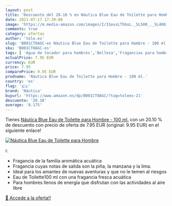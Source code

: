 ```yaml
---
layout: post
title: 'Descuento del 20.10 % en Náutica Blue Eau de Toilette para Hombre'
date: 2021-07-17 17:39:00
image: 'https://m.media-amazon.com/images/I/31eusLThboL._SL500_._SL400_.jpg'
comments: true
category: ofertas
author: 'tole.es'
slug: 'B001CT0AGC-es Náutica Blue Eau de Toilette para Hombre - 100 ml.'
sku: 'B001CT0AGC-es'
tags: [ 'Agua de tocador para hombres','Belleza','Fragancias para hombres','Perfumes y fragancias','de','eau','náutica','toilette', ]
actualPrice: 7.95 EUR
currency: EUR
price: 7.95
comparePrice: 9.95 EUR
prodname: 'Náutica Blue Eau de Toilette para Hombre - 100 ml.'
country: 'es'
flag: '🇪🇸'
brand: 'Náutica'
buyurl: 'https://www.amazon.es/dp/B001CT0AGC/?tag=tolees-21'
descuento: '20.10'
average: '8.175'
---
```


Tienes [Náutica Blue Eau de Toilette para Hombre - 100 ml.](https://www.amazon.es/dp/B001CT0AGC/?tag=tolees-21) con un 20.10 % de descuento con precio de oferta de 7.95 EUR (original: 9.95 EUR) en el siguiente enlace!

[![Náutica Blue Eau de Toilette para Hombre](https://m.media-amazon.com/images/I/31eusLThboL._SL500_._SL400_.jpg)](https://www.amazon.es/dp/B001CT0AGC/?tag=tolees-21)

ℹ️:

- Fragancia de la família aromática acuática
- Fragancia cuyas notas de salida son la piña, la manzana y la lima.
- Ideal para los amantes de nuevas aventuras y que no le temen al riesgos
- Eau de Toilette100 ml con una fragancia fresca acuática
- Para hombres llenos de energía que disfrutan con las actividades al aire libre

[🛒 Accede a la oferta!!](https://www.amazon.es/dp/B001CT0AGC/?tag=tolees-21)
